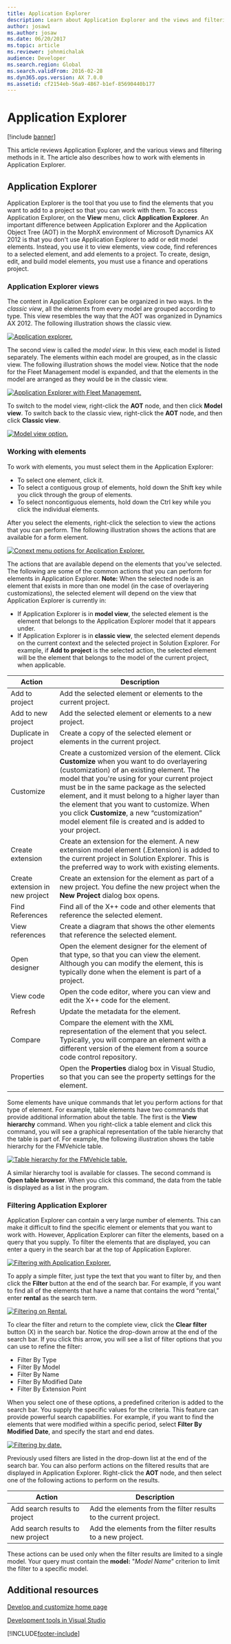```yaml
---
title: Application Explorer
description: Learn about Application Explorer and the views and filtering methods in it. Additional info on how to work with elements in Application Explorer.
author: josaw1
ms.author: josaw
ms.date: 06/20/2017
ms.topic: article
ms.reviewer: johnmichalak
audience: Developer
ms.search.region: Global
ms.search.validFrom: 2016-02-28
ms.dyn365.ops.version: AX 7.0.0
ms.assetid: cf2154eb-56a9-4867-b1ef-85690440b177
---
```


# Application Explorer

[!include [banner](../includes/banner.md)]

This article reviews Application Explorer, and the various views and filtering methods in it. The article also describes how to work with elements in Application Explorer.

## Application Explorer

Application Explorer is the tool that you use to find the elements that you want to add to a project so that you can work with them. To access Application Explorer, on the **View** menu, click **Application Explorer**. An important difference between Application Explorer and the Application Object Tree (AOT) in the MorphX environment of Microsoft Dynamics AX 2012 is that you don't use Application Explorer to add or edit model elements. Instead, you use it to view elements, view code, find references to a selected element, and add elements to a project. To create, design, edit, and build model elements, you must use a finance and operations project.

### Application Explorer views

The content in Application Explorer can be organized in two ways. In the *classic view*, all the elements from every model are grouped according to type. This view resembles the way that the AOT was organized in Dynamics AX 2012. The following illustration shows the classic view. 

[![Application explorer.](./media/6_devotoolsconcepts.png)](./media/6_devotoolsconcepts.png) 

The second view is called the *model view*. In this view, each model is listed separately. The elements within each model are grouped, as in the classic view. The following illustration shows the model view. Notice that the node for the Fleet Management model is expanded, and that the elements in the model are arranged as they would be in the classic view. 

[![Application Explorer with Fleet Management.](./media/7_devotoolsconcept.png)](./media/7_devotoolsconcept.png) 

To switch to the model view, right-click the **AOT** node, and then click **Model view**. To switch back to the classic view, right-click the **AOT** node, and then click **Classic view**. 

[![Model view option.](./media/8_devotoolsconcept.png)](./media/8_devotoolsconcept.png)

### Working with elements

To work with elements, you must select them in the Application Explorer:

-   To select one element, click it.
-   To select a contiguous group of elements, hold down the Shift key while you click through the group of elements.
-   To select noncontiguous elements, hold down the Ctrl key while you click the individual elements.

After you select the elements, right-click the selection to view the actions that you can perform. The following illustration shows the actions that are available for a form element. 

[![Conext menu options for Application Explorer.](./media/9_devotoolsconcept.png)](./media/9_devotoolsconcept.png) 

The actions that are available depend on the elements that you've selected. The following are some of the common actions that you can perform for elements in Application Explorer. **Note:** When the selected node is an element that exists in more than one model (in the case of overlayering customizations), the selected element will depend on the view that Application Explorer is currently in:

-   If Application Explorer is in **model view**, the selected element is the element that belongs to the Application Explorer model that it appears under.
-   If Application Explorer is in **classic view**, the selected element depends on the current context and the selected project in Solution Explorer. For example, if **Add to project** is the selected action, the selected element will be the element that belongs to the model of the current project, when applicable.

| Action                          | Description                                                                                         
|---------------------------------|-------------------|
| Add to project                  | Add the selected element or elements to the current project.|
| Add to new project              | Add the selected element or elements to a new project. |
| Duplicate in project            | Create a copy of the selected element or elements in the current project.|
| Customize                       | Create a customized version of the element. Click **Customize** when you want to do overlayering (customization) of an existing element. The model that you're using for your current project must be in the same package as the selected element, and it must belong to a higher layer than the element that you want to customize. When you click **Customize**, a new “customization” model element file is created and is added to your project. |
| Create extension                | Create an extension for the element. A new extension model element (.Extension) is added to the current project in Solution Explorer. This is the preferred way to work with existing elements.          |
| Create extension in new project | Create an extension for the element as part of a new project. You define the new project when the **New Project** dialog box opens.                                                                        |
| Find References                 | Find all of the X++ code and other elements that reference the selected element.|
| View references                 | Create a diagram that shows the other elements that reference the selected element.|
| Open designer                   | Open the element designer for the element of that type, so that you can view the element. Although you can modify the element, this is typically done when the element is part of a project.                            |
| View code                       | Open the code editor, where you can view and edit the X++ code for the element.  |
| Refresh                         | Update the metadata for the element.                                            |
| Compare                         | Compare the element with the XML representation of the element that you select. Typically, you will compare an element with a different version of the element from a source code control repository.                   |
| Properties                      | Open the **Properties** dialog box in Visual Studio, so that you can see the property settings for the element.                                                                                                        |

Some elements have unique commands that let you perform actions for that type of element. For example, table elements have two commands that provide additional information about the table. The first is the **View hierarchy** command. When you right-click a table element and click this command, you will see a graphical representation of the table hierarchy that the table is part of. For example, the following illustration shows the table hierarchy for the FMVehicle table. 

[![Table hierarchy for the FMVehicle table.](./media/10_devotoolsconcept.png)](./media/10_devotoolsconcept.png) 

A similar hierarchy tool is available for classes. The second command is **Open table browser**. When you click this command, the data from the table is displayed as a list in the program.  

### Filtering Application Explorer

Application Explorer can contain a very large number of elements. This can make it difficult to find the specific element or elements that you want to work with. However, Application Explorer can filter the elements, based on a query that you supply. To filter the elements that are displayed, you can enter a query in the search bar at the top of Application Explorer. 

[![Filtering with Application Explorer.](./media/12_devotoolsconcept.png)](./media/12_devotoolsconcept.png) 

To apply a simple filter, just type the text that you want to filter by, and then click the **Filter** button at the end of the search bar. For example, if you want to find all of the elements that have a name that contains the word “rental,” enter **rental** as the search term. 

[![Filtering on Rental.](./media/13_devotoolsconcept.png)](./media/13_devotoolsconcept.png) 

To clear the filter and return to the complete view, click the **Clear filter** button (X) in the search bar. Notice the drop-down arrow at the end of the search bar. If you click this arrow, you will see a list of filter options that you can use to refine the filter:

-   Filter By Type
-   Filter By Model
-   Filter By Name
-   Filter By Modified Date
-   Filter By Extension Point

When you select one of these options, a predefined criterion is added to the search bar. You supply the specific values for the criteria. This feature can provide powerful search capabilities. For example, if you want to find the elements that were modified within a specific period, select **Filter By Modified Date**, and specify the start and end dates. 

[![Filtering by date.](./media/14_devotoolsconcept.png)](./media/14_devotoolsconcept.png) 

Previously used filters are listed in the drop-down list at the end of the search bar. You can also perform actions on the filtered results that are displayed in Application Explorer. Right-click the **AOT** node, and then select one of the following actions to perform on the results.

| Action                            | Description                                                      |
|-----------------------------------|------------------------------------------------------------------|
| Add search results to project     | Add the elements from the filter results to the current project. |
| Add search results to new project | Add the elements from the filter results to a new project.       |

These actions can be used only when the filter results are limited to a single model. Your query must contain the **model:** "*Model Name*” criterion to limit the filter to a specific model.

## Additional resources

[Develop and customize home page](developer-home-page.md)

[Development tools in Visual Studio](development-tools-overview.md)


[!INCLUDE[footer-include](../../../includes/footer-banner.md)]
